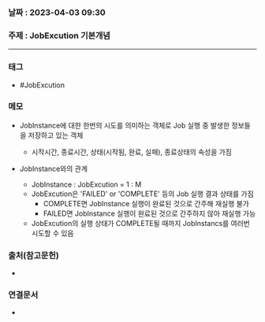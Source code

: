 ### 날짜 : 2023-04-03 09:30
### 주제 : JobExcution 기본개념
---
### 태그
* #JobExcution

### 메모
* JobInstance에 대한 한번의 시도를 의미하는 객체로 Job 실행 중 발생한 정보들을 저장하고 있는 객체
	* 시작시간, 종료시간, 상태(시작됨, 완료, 실패), 종료상태의 속성을 가짐
	
* JobInstance와의 관계
	* JobInstance : JobExcution = 1 : M
	* JobExcution은 'FAILED' or 'COMPLETE' 등의 Job 실행 결과 상태를 가짐
		* COMPLETE면 JobInstance 실행이 완료된 것으로 간주해 재실행 불가
		* FAILED면 JobInstance 실행이 완료된 것으로 간주하지 않아 재실행 가능
	* JobExcution의 실행 상태가 COMPLETE될 때까지 JobInstancs를 여러번 시도할 수 있음

### 출처(참고문헌)
-  

### 연결문서
- 
